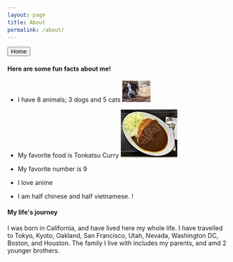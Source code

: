 ```yaml
---
layout: page
title: About
permalink: /about/
---
```


<a href="index.md">
<button> Home </button>
</a>

#### Here are some fun facts about me!


- I have 8 animals; 3 dogs and 5 cats
![A picture of cat and dog snuggling](/images/catNDogpic.jpg)

- My favorite food is Tonkatsu Curry
![A picture of Tonkatsu curry](/images/128px-Pork_cutlet_curry_rice_of_Katsuya.jpg)

- My favorite number is 9

- I love anime

- I am half chinese and half vietnamese.
!


#### My life's journey
I was born in California, and have lived here my whole life. I have travelled to Tokyo, Kyoto, Oakland, San Francisco, Utah, Nevada, Washington DC, Boston, and Houston. The family I live with includes my parents, and amd 2 younger brothers.



